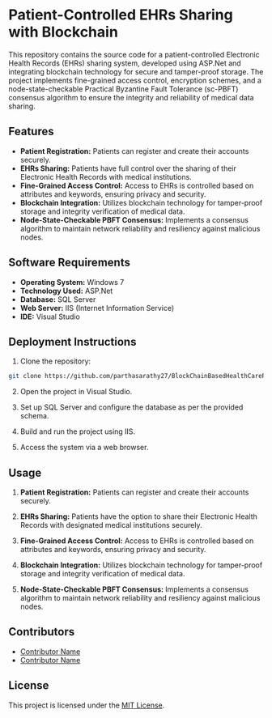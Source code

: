 # Patient-Controlled EHRs Sharing with Blockchain

This repository contains the source code for a patient-controlled Electronic Health Records (EHRs) sharing system, developed using ASP.Net and integrating blockchain technology for secure and tamper-proof storage. The project implements fine-grained access control, encryption schemes, and a node-state-checkable Practical Byzantine Fault Tolerance (sc-PBFT) consensus algorithm to ensure the integrity and reliability of medical data sharing.

## Features

- **Patient Registration:** Patients can register and create their accounts securely.
- **EHRs Sharing:** Patients have full control over the sharing of their Electronic Health Records with medical institutions.
- **Fine-Grained Access Control:** Access to EHRs is controlled based on attributes and keywords, ensuring privacy and security.
- **Blockchain Integration:** Utilizes blockchain technology for tamper-proof storage and integrity verification of medical data.
- **Node-State-Checkable PBFT Consensus:** Implements a consensus algorithm to maintain network reliability and resiliency against malicious nodes.

## Software Requirements

- **Operating System:** Windows 7
- **Technology Used:** ASP.Net
- **Database:** SQL Server
- **Web Server:** IIS (Internet Information Service)
- **IDE:** Visual Studio

## Deployment Instructions

1. Clone the repository:

```bash
git clone https://github.com/parthasarathy27/BlockChainBasedHealthCareProject
```

2. Open the project in Visual Studio.

3. Set up SQL Server and configure the database as per the provided schema.

4. Build and run the project using IIS.

5. Access the system via a web browser.

## Usage

1. **Patient Registration:** Patients can register and create their accounts securely.

2. **EHRs Sharing:** Patients have the option to share their Electronic Health Records with designated medical institutions securely.

3. **Fine-Grained Access Control:** Access to EHRs is controlled based on attributes and keywords, ensuring privacy and security.

4. **Blockchain Integration:** Utilizes blockchain technology for tamper-proof storage and integrity verification of medical data.

5. **Node-State-Checkable PBFT Consensus:** Implements a consensus algorithm to maintain network reliability and resiliency against malicious nodes.

## Contributors

- [Contributor Name](https://github.com/contributor-name)
- [Contributor Name](https://github.com/contributor-name)

## License

This project is licensed under the [MIT License](LICENSE).
